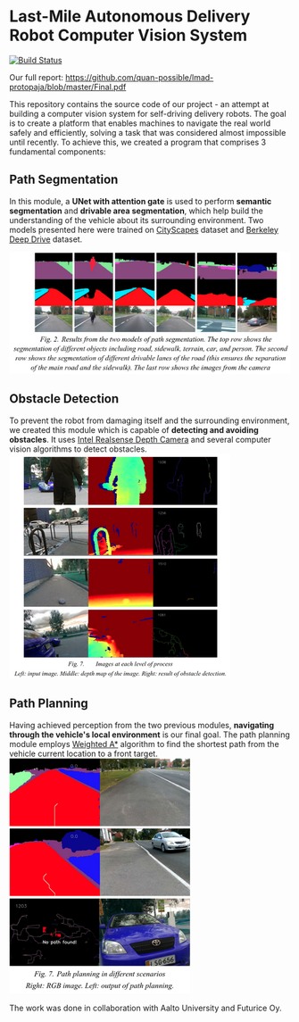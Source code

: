# Last-Mile Autonomous Delivery Robot Computer Vision System

[![Build Status](https://travis-ci.org/joemccann/dillinger.svg?branch=master)](https://travis-ci.org/joemccann/dillinger)

Our full report: https://github.com/quan-possible/lmad-protopaja/blob/master/Final.pdf

This repository contains the source code of our project - an attempt at building a computer vision system for self-driving delivery robots. The goal is to create a platform that enables machines to navigate the real world safely and efficiently, solving a task that was considered almost impossible until recently. To achieve this, we created a program that comprises 3 fundamental components:

## Path Segmentation
In this module, a **UNet with attention gate** is used to perform **semantic segmentation** and **drivable area segmentation**, which help build the understanding of the vehicle about its surrounding environment. Two models presented here were trained on [CityScapes](https://www.cityscapes-dataset.com/) dataset and [Berkeley Deep Drive](https://bdd-data.berkeley.edu/) dataset.

![](https://raw.githubusercontent.com/quan-possible/lmad-protopaja/master/images/rsz_screenshot_from_2020-09-04_11-59-43.png)
## Obstacle Detection
To prevent the robot from damaging itself and the surrounding environment, we created this module which is capable of **detecting and avoiding obstacles**. It uses [Intel Realsense Depth Camera](https://www.intelrealsense.com/stereo-depth/?utm_source=intelcom_website&utm_medium=button&utm_campaign=day-to-day&utm_content=D400_learn-more_button) and several computer vision algorithms to detect obstacles. 
![](https://raw.githubusercontent.com/quan-possible/lmad-protopaja/master/images/rsz_screenshot_from_2020-09-04_12-04-34.png)
## Path Planning
Having achieved perception from the two previous modules, **navigating through the vehicle's local environment** is our final goal. The path planning module employs [Weighted A*](http://theory.stanford.edu/~amitp/GameProgramming/AStarComparison.html) algorithm to find the shortest path from the vehicle current location to a front target. 
![](https://raw.githubusercontent.com/quan-possible/lmad-protopaja/master/images/rsz_screenshot_from_2020-09-04_12-15-08.png)

The work was done in collaboration with Aalto University and Futurice Oy.
